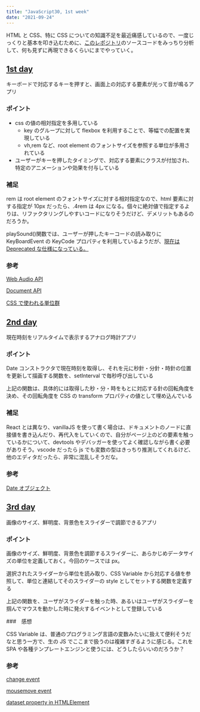 ```yaml
---
title: "JavaScript30, 1st week"
date: "2021-09-24"
---
```


HTML と CSS、特に CSS についての知識不足を最近痛感しているので、一度じっくりと基本を叩き込むために、[このレポジトリ](https://github.com/wesbos/JavaScript30)のソースコードをみっちり分析して、何も見ずに再現できるくらいにまでやっていく。

## [1st day](https://github.com/wesbos/JavaScript30/tree/master/01%20-%20JavaScript%20Drum%20Kit)

キーボードで対応するキーを押すと、画面上の対応する要素が光って音が鳴るアプリ

### ポイント

- css の値の相対指定を多用している
  - key のグループに対して flexbox を利用することで、等幅での配置を実現している
  - vh,rem など、root element のフォントサイズを参照する単位が多用されている
- ユーザーがキーを押したタイミングで、対応する要素にクラスが付加され、特定のアニメーションや効果を付与している

### 補足

rem は root element のフォントサイズに対する相対指定なので、html 要素に対する指定が 10px だったら、.4rem は 4px になる。個々に絶対値で指定するよりは、リファクタリングしやすいコードになりそうだけど、デメリットもあるのだろうか。

playSound()関数では、ユーザーが押したキーコードの読み取りに KeyBoardEvent の KeyCode プロパティを利用しているようだが、[現在は Deprecated な仕様になっている。](https://developer.mozilla.org/en-US/docs/Web/API/KeyboardEvent/keyCode)

### 参考

[Web Audio API](https://developer.mozilla.org/ja/docs/Web/API/Web_Audio_API)

[Document API](https://developer.mozilla.org/ja/docs/Web/API/Document)

[CSS で使われる単位群](https://www.freecodecamp.org/news/css-unit-guide/)

## [2nd day](https://github.com/wesbos/JavaScript30/tree/master/02%20-%20JS%20and%20CSS%20Clock)

現在時刻をリアルタイムで表示するアナログ時計アプリ

### ポイント

Date コンストラクタで現在時刻を取得し、それを元に秒針・分針・時針の位置を更新して描画する関数を、setInterval で毎秒呼び出している

上記の関数は、具体的には取得した秒・分・時をもとに対応する針の回転角度を決め、その回転角度を CSS の transform プロパティの値として埋め込んでいる

### 補足

React とは異なり、vanillaJS を使って書く場合は、ドキュメントのノードに直接値を書き込んだり、再代入をしていくので、自分がページ上のどの要素を触っているかについて、devtools やデバッガーを使ってよく確認しながら書く必要がありそう。vscode だったら js でも変数の型はきっちり推測してくれるけど、他のエディタだったら、非常に混乱しそうだな。

### 参考

[Date オブジェクト](https://developer.mozilla.org/en-US/docs/Web/JavaScript/Reference/Global_Objects/Date)

## [3rd day](https://github.com/wesbos/JavaScript30/tree/master/03%20-%20CSS%20Variables)

画像のサイズ、鮮明度、背景色をスライダーで調節できるアプリ

### ポイント

画像のサイズ、鮮明度、背景色を調節するスライダーに、あらかじめデータサイズの単位を定義しておく。今回のケースでは px。

選択されたスライダーから単位を読み取り、CSS Variable から対応する値を参照して、単位と連結してそのスライダーの style としてセットする関数を定義する

上記の関数を、ユーザがスライダーを触った時、あるいはユーザがスライダーを掴んでマウスを動かした時に発火するイベントとして登録している

###　感想

CSS Variable は、普通のプログラミング言語の変数みたいに扱えて便利そうだなと思う一方で、生の JS でここまで扱うのは複雑すぎるように感じる。これを SPA や各種テンプレートエンジンと使うには、どうしたらいいのだろうか？

### 参考

[change event](https://developer.mozilla.org/en-US/docs/Web/API/HTMLElement/change_event)

[mousemove event](https://developer.mozilla.org/en-US/docs/Web/API/Element/mousemove_event)

[dataset property in HTMLElement](https://developer.mozilla.org/en-US/docs/Web/API/HTMLElement/dataset)
